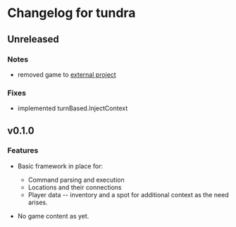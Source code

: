 # Changelog for tundra

## Unreleased

### Notes

* removed game to [external project](github.com/xaiver2910/tundragame)

### Fixes

* implemented turnBased.InjectContext

## v0.1.0

### Features

* Basic framework in place for:
  * Command parsing and execution
  * Locations and their connections
  * Player data -- inventory and a spot for additional context
    as the need arises.

* No game content as yet.

